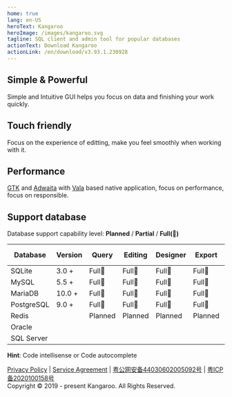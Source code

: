 ```yaml
---
home: true
lang: en-US
heroText: Kangaroo
heroImage: /images/kangaroo.svg
tagline: SQL client and admin tool for popular databases
actionText: Download Kangaroo
actionLink: /en/download/v3.93.1.230928
---
```


<div class="features">
  <div class="feature">
    <h2>Simple & Powerful</h2>
    <p>Simple and Intuitive GUI helps you focus on data and finishing your work quickly.</p>
  </div>
  <div class="feature">
    <h2>Touch friendly</h2>
    <p>Focus on the experience of editting, make you feel smoothly when working with it.</p>
  </div>
  <div class="feature">
    <h2>Performance</h2>
    <p><a target="_blank" href="https://www.gtk.org/">GTK</a> and <a target="_blank" href="https://gitlab.gnome.org/GNOME/libadwaita">Adwaita</a> with <a target="_blank" href="https://gitlab.gnome.org/GNOME/vala">Vala</a> based native application, focus on performance, focus on responsible.</p>
  </div>
</div>

## Support database
Database support capability level: __Planned__ / __Partial__ / __Full(:100:)__

| Database    | Version | Query     | Editing   | Designer  | Export    | Import    | Hint      | Modeling | DB Sync |
|-------------|---------|-----------|-----------|-----------|-----------|-----------|-----------|----------|---------|
| SQLite      | 3.0 +   | Full:100: | Full:100: | Full:100: | Full:100: | Full:100: | Full:100: | ✅✅🔲🔲🔲  | ✅✅✅✅🔲 |
| MySQL       | 5.5 +   | Full:100: | Full:100: | Full:100: | Full:100: | Full:100: | Full:100: | ✅✅🔲🔲🔲  | ✅✅✅✅🔲 |
| MariaDB     | 10.0 +  | Full:100: | Full:100: | Full:100: | Full:100: | Full:100: | Full:100: | ✅✅🔲🔲🔲  | ✅✅✅✅🔲 |
| PostgreSQL  | 9.0 +   | Full:100: | Full:100: | Full:100: | Full:100: | Full:100: | Full:100: | ✅✅🔲🔲🔲  | ✅✅✅✅🔲 |
| Redis       |         | Planned   | Planned   | Planned   | Planned   | Planned   | Planned   | Planned  | Planned |
| Oracle      |         |           |           |           |           |           |           |          |         |
| SQL Server  |         |           |           |           |           |           |           |          |         |

**Hint**: Code intellisense or Code autocomplete


[Privacy Policy](./license/privacy-policy) | [Service Agreement](./license/service-agreement) | [粤公网安备44030602005092号](http://www.beian.gov.cn/portal/registerSystemInfo?recordcode=44030602005092) | [粤ICP备2020100158号](http://beian.miit.gov.cn/)<br/>Copyright © 2019 - present Kangaroo. All Rights Reserved.
